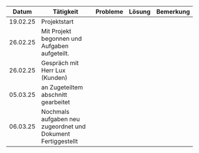 | Datum    | Tätigkeit                                                    | Probleme | Lösung | Bemerkung |
| -------- | ------------------------------------------------------------ | -------- | ------ | --------- |
| 19.02.25 | Projektstart                                                 |          |        |           |
| 26.02.25 | Mit Projekt begonnen und Aufgaben aufgeteilt.                |          |        |           |
| 26.02.25 | Gespräch mit Herr Lux (Kunden)                               |          |        |           |
| 05.03.25 | an Zugeteiltem abschnitt gearbeitet                          |          |        |           |
| 06.03.25 | Nochmals aufgaben neu zugeordnet und Dokument Fertiggestellt |          |        |           |
